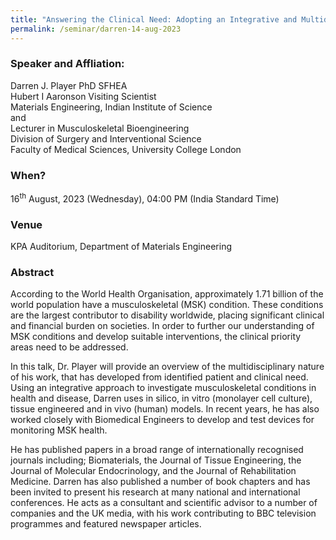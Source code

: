 ```yaml
---
title: "Answering the Clinical Need: Adopting an Integrative and Multidisciplinary Approach to Musculoskeletal Science (16/08/23)"
permalink: /seminar/darren-14-aug-2023
---
```


### Speaker and Affliation:
Darren J. Player PhD SFHEA <br>
Hubert I Aaronson Visiting Scientist <br>
Materials Engineering, Indian Institute of Science <br>
and <br>
Lecturer in Musculoskeletal Bioengineering <br>
Division of Surgery and Interventional Science <br>
Faculty of Medical Sciences, University College London 

### When?
16<sup>th</sup> August, 2023 (Wednesday), 04:00 PM (India Standard Time)

### Venue
KPA Auditorium, Department of Materials Engineering

### Abstract
According to the World Health Organisation, approximately 1.71 billion of the world population have a musculoskeletal (MSK) condition. These conditions are the largest contributor to disability worldwide, placing significant clinical and financial burden on societies. In order to further our understanding of MSK conditions and develop suitable interventions, the clinical priority areas need to be addressed.

In this talk, Dr. Player will provide an overview of the multidisciplinary nature of his work, that has developed from identified patient and clinical need. Using an integrative approach to investigate musculoskeletal conditions in health and disease, Darren uses in silico, in vitro (monolayer cell culture), tissue engineered and in vivo (human) models. In recent years, he has also worked closely with Biomedical Engineers to develop and test devices for monitoring MSK health.

He has published papers in a broad range of internationally recognised journals including; Biomaterials, the Journal of Tissue Engineering, the Journal of Molecular Endocrinology, and the Journal of Rehabilitation Medicine. Darren has also published a number of book chapters and has been invited to present his research at many national and international conferences. He acts as a consultant and scientific advisor to a number of companies and the UK media, with his work contributing to BBC television programmes and featured newspaper articles.